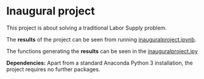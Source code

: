 # Inaugural project

This project is about solving a traditional Labor Supply problem. 

The **results** of the project can be seen from running [inauguralproject.ipynb](inauguralproject.ipynb).

The functions generating the **results** can be seen in the [inauguralproject.ipy](inauguralproject.ipy)

**Dependencies:** Apart from a standard Anaconda Python 3 installation, the project requires no further packages.